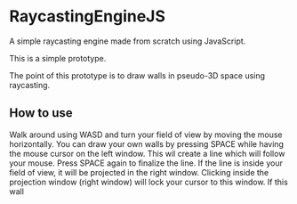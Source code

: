 # RaycastingEngineJS
A simple raycasting engine made from scratch using JavaScript. 

This is a simple prototype. 

The point of this prototype is to draw walls in pseudo-3D space using raycasting. 

## How to use

Walk around using WASD and turn your field of view by moving the mouse horizontally.
You can draw your own walls by pressing SPACE while having the mouse cursor on the left window. This wil create a line which will follow your mouse. Press SPACE again to finalize the line.
If the line is inside your field of view, it will be projected in the right window. 
Clicking inside the projection window (right window) will lock your cursor to this window. If this wall
